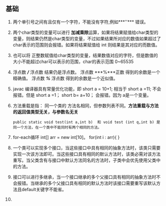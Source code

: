 ## 基础

1. 两个单引号之间有且仅有一个字符，不能没有字符,例如***''*** 错误。

2. 两个char类型的变量可以进行 **加减乘除**运算，如果将结果赋值给char类型的变量，则结果仍然是char类型的变量，不过如果结果所对应的数值如果超过了char表示的范围则会报错。如果将结果赋值给 int 则结果是其对应的而数值。

3. 也可以将 正整数赋值给char类型的变量，结果数值对应的字符，但是数值的大小不能超过char可以表示的范围，char的表示范围 0~65535

4. 浮点数 ***/*** 浮点数 结果仍是浮点数。 浮点数 ***%***正数 得到的余数是一个精确值。 浮点数 ***%*** 浮点数 得到的余数是一个近似值。

5. javac 编译器具有常量优化功能，即 short  a = 10+1; 相当于 short  a =11;    不会报错。但是  short  a =1； short b= a+10； 会报错。因为  a是一个变量。

6. 方法重载是指： 同一个类的 方法名相同，但参数列表不同。**方法重载与方法的返回值类型无关，与参数名无关**

   ~~~
   public static void test(int a,int b)  和 void test (int q,int b) 是同一个方法，在一个类中不能同时有两个相同的方法。
   ~~~

7. for-each循环 int[] arr = new int[10]。 for(int i : arr){ }

8. 一个类可以实现多个接口，当这些接口中具有相同的抽象方法时，该类只需要实现一次该方法即可。当这些接口具有相同的默认方法时，该类必需对该方法重写。当父类含有与接口中默认方法同名的方法时，子类中会优先使用父类中的方法。

9. 接口可以进行多继承，当一个接口继承的多个父接口具有相同的抽象方法时不会报错。当继承的多个父接口具有相同的默认方法时该接口需要重写该默认方法且default关键字不能省。

10. 

